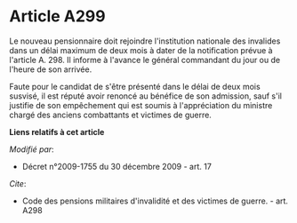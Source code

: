 # Article A299

Le nouveau pensionnaire doit rejoindre l'institution nationale des invalides dans un délai maximum de deux mois à dater de la
notification prévue à l'article A. 298. Il informe à l'avance le général commandant du jour ou de l'heure de son arrivée. 

Faute pour le candidat de s'être présenté dans le délai de deux mois susvisé, il est réputé avoir renoncé au bénéfice de son
admission, sauf s'il justifie de son empêchement qui est soumis à l'appréciation du       ministre chargé des anciens
combattants et victimes de guerre.

**Liens relatifs à cet article**

_Modifié par_:

  - Décret n°2009-1755 du 30 décembre 2009 - art. 17

_Cite_:

  - Code des pensions militaires d'invalidité et des victimes de guerre. - art. A298
